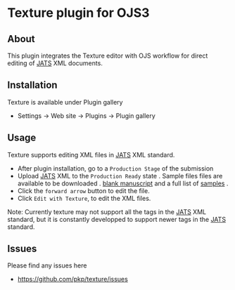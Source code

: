 Texture plugin for OJS3
=======================


## About
This plugin integrates the Texture editor with OJS workflow for direct editing of [JATS](https://jats.nlm.nih.gov/archiving/1.1/) XML documents.

## Installation

Texture is available under Plugin gallery
 
* Settings -> Web site -> Plugins -> Plugin gallery 

## Usage

Texture supports editing XML files in [JATS](https://jats.nlm.nih.gov/archiving/1.1/) XML standard.

* After plugin installation,  go to a `Production Stage` of the submission
* Upload [JATS](https://jats.nlm.nih.gov/archiving/1.1/) XML  to the  `Production Ready` state . 
Sample files files are available to be downloaded . [blank manuscript](https://github.com/substance/texture/tree/master/data/blank)  and a full list of [samples](https://github.com/substance/texture/tree/master/data/) .
* Click the `forward arrow` button to edit the file.
* Click `Edit with Texture`, to edit the XML files.    


Note: Currently texture may not support all the tags in the [JATS](https://jats.nlm.nih.gov/archiving/1.1/) XML standard, but it is constantly developped to support newer tags in the [JATS](https://jats.nlm.nih.gov/archiving/1.1/) standard.
  
 
## Issues
Please find any issues here 
* https://github.com/pkp/texture/issues
